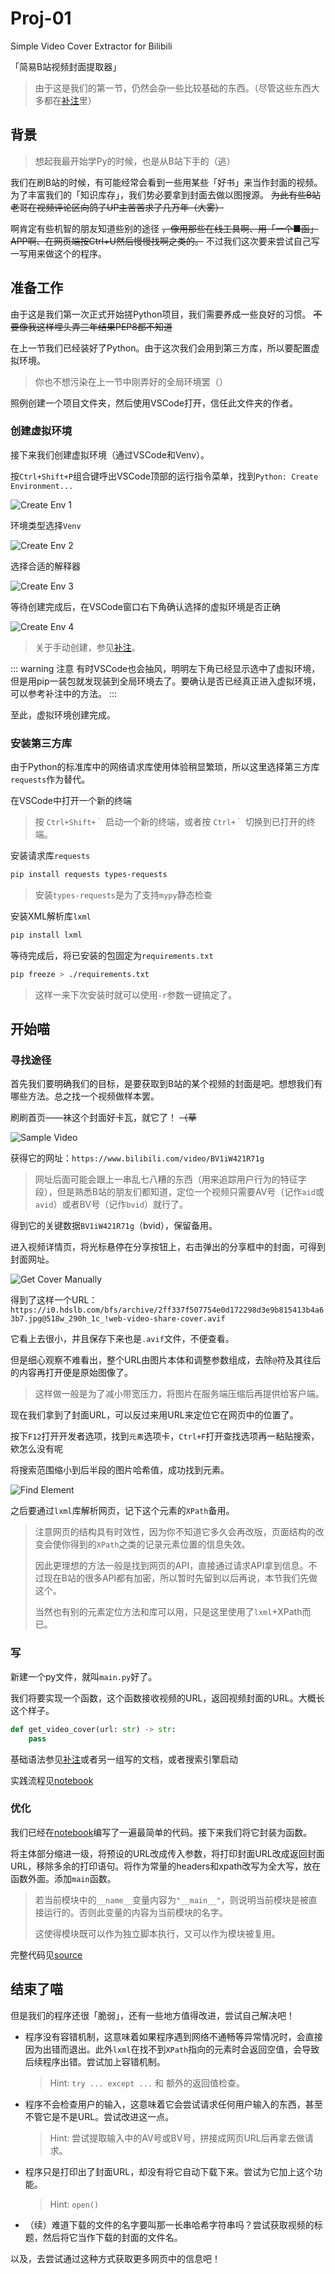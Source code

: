 # Proj-01

Simple Video Cover Extractor for Bilibili  

「简易B站视频封面提取器」

> 由于这是我们的第一节，仍然会杂一些比较基础的东西。（尽管这些东西大多都在[补注](./2.2.2.2.3%20Notes.md)里）

## 背景

> 想起我最开始学Py的时候，也是从B站下手的（逃）

我们在刷B站的时候，有可能经常会看到一些用某些「好书」来当作封面的视频。为了丰富我们的「知识库存」，我们势必要拿到封面去做以图搜源。 ~~为此有些B站老哥在视频评论区向鸽子UP主苦苦求了几万年（大雾）~~

啊肯定有些机智的朋友知道些别的途径 ~~，像用那些在线工具啊、用「一个■函」APP啊、在网页端按Ctrl+U然后慢慢找啊之类的。~~ 不过我们这次要来尝试自己写一写用来做这个的程序。

## 准备工作

由于这是我们第一次正式开始搓Python项目，我们需要养成一些良好的习惯。 ~~不要像我这样埋头弄三年结果PEP8都不知道~~

在上一节我们已经装好了Python。由于这次我们会用到第三方库，所以要配置虚拟环境。

> 你也不想污染在上一节中刚弄好的全局环境罢（）

照例创建一个项目文件夹，然后使用VSCode打开，信任此文件夹的作者。

### 创建虚拟环境

接下来我们创建虚拟环境（通过VSCode和Venv）。

按`Ctrl+Shift+P`组合键呼出VSCode顶部的运行指令菜单，找到`Python: Create Environment...`

![Create Env 1](./static/create_env_1.png)

环境类型选择`Venv`

![Create Env 2](./static/create_env_2.png)

选择合适的解释器

![Create Env 3](./static/create_env_3.png)

等待创建完成后，在VSCode窗口右下角确认选择的虚拟环境是否正确

![Create Env 4](./static/create_env_4.png)

> 关于手动创建，参见[补注](./2.2.2.2.3%20Notes.md#手动创建虚拟环境)。

::: warning 注意
有时VSCode也会抽风，明明左下角已经显示选中了虚拟环境，但是用pip一装包就发现装到全局环境去了。要确认是否已经真正进入虚拟环境，可以参考补注中的方法。
:::

至此，虚拟环境创建完成。

### 安装第三方库

由于Python的标准库中的网络请求库使用体验稍显繁琐，所以这里选择第三方库`requests`作为替代。

在VSCode中打开一个新的终端
> 按 `Ctrl+Shift+｀` 启动一个新的终端，或者按 `Ctrl+｀` 切换到已打开的终端。

安装请求库`requests`

```bash
pip install requests types-requests
```

> 安装`types-requests`是为了支持`mypy`静态检查

安装XML解析库`lxml`

```bash
pip install lxml
```

等待完成后，将已安装的包固定为`requirements.txt`

```bash
pip freeze > ./requirements.txt
```

> 这样一来下次安装时就可以使用`-r`参数一键搞定了。

## 开始喵

### 寻找途径

首先我们要明确我们的目标，是要获取到B站的某个视频的封面是吧。想想我们有哪些方法。总之找一个视频做样本罢。

刷刷首页——袜这个封面好卡瓦，就它了！ ~~（草~~

![Sample Video](./static/sample_video_preview.png)

获得它的网址：`https://www.bilibili.com/video/BV1iW421R71g`

> 网址后面可能会跟上一串乱七八糟的东西（用来追踪用户行为的特征字段），但是熟悉B站的朋友们都知道，定位一个视频只需要AV号（记作`aid`或`avid`）或者BV号（记作`bvid`）就行了。

得到它的关键数据`BV1iW421R71g`（bvid），保留备用。

进入视频详情页，将光标悬停在分享按钮上，右击弹出的分享框中的封面，可得到封面网址。

![Get Cover Manually](./static/get_cover_manually.png)

得到了这样一个URL：`https://i0.hdslb.com/bfs/archive/2ff337f507754e0d172298d3e9b815413b4a63b7.jpg@518w_290h_1c_!web-video-share-cover.avif`

它看上去很小，并且保存下来也是`.avif`文件，不便查看。

但是细心观察不难看出，整个URL由图片本体和调整参数组成，去除`@`符及其往后的内容再打开便是原始图像了。

> 这样做一般是为了减小带宽压力，将图片在服务端压缩后再提供给客户端。

现在我们拿到了封面URL，可以反过来用URL来定位它在网页中的位置了。

按下`F12`打开开发者选项，找到`元素`选项卡，`Ctrl+F`打开查找选项再一粘贴搜索，欸怎么没有呢

将搜索范围缩小到后半段的图片哈希值，成功找到元素。

![Find Element](./static/find_element.png)

之后要通过`lxml`库解析网页，记下这个元素的`XPath`备用。

> 注意网页的结构具有时效性，因为你不知道它多久会再改版，页面结构的改变会使你得到的`XPath`之类的记录元素位置的信息失效。
>
> 因此更理想的方法一般是找到网页的API，直接通过请求API拿到信息。不过现在B站的很多API都有加密，所以暂时先留到以后再说，本节我们先做这个。
>
> 当然也有别的元素定位方法和库可以用，只是这里使用了`lxml`+XPath而已。

### 写

新建一个py文件，就叫`main.py`好了。

我们将要实现一个函数，这个函数接收视频的URL，返回视频封面的URL。大概长这个样子。

```python
def get_video_cover(url: str) -> str:
    pass
```

基础语法参见[补注](./2.2.2.2.3%20Notes.md#关于基础语法)或者另一组写的文档，或者搜索引擎启动

实践流程见[notebook](./2.2.2.2.2%20Do%20it%20yourself.md)

### 优化

我们已经在[notebook](./2.2.2.2.2%20Do%20it%20yourself.md)编写了一遍最简单的代码。接下来我们将它封装为函数。

将主体部分缩进一级，将预设的URL改成传入参数，将打印封面URL改成返回封面URL，移除多余的打印语句。将作为常量的headers和xpath改写为全大写，放在函数外面。添加`main`函数。

> 若当前模块中的`__name__`变量内容为`"__main__"`，则说明当前模块是被直接运行的。否则此变量的内容为当前模块的名字。
>
> 这使得模块既可以作为独立脚本执行，又可以作为模块被复用。

完整代码见[source](https://github.com/Aster-amellus/neoPythonModule/blob/main/project_perspective/proj-01/source.py)

## 结束了喵

但是我们的程序还很「脆弱」，还有一些地方值得改进，尝试自己解决吧！

- 程序没有容错机制，这意味着如果程序遇到网络不通畅等异常情况时，会直接因为出错而退出。此外`lxml`在找不到`XPath`指向的元素时会返回空值，会导致后续程序出错。尝试加上容错机制。
  
  > Hint: `try ... except ...` 和 额外的返回值检查。
- 程序不会检查用户的输入，这意味着它会尝试请求任何用户输入的东西，甚至不管它是不是URL。尝试改进这一点。
  
  > Hint: 尝试提取输入中的AV号或BV号，拼接成网页URL后再拿去做请求。
- 程序只是打印出了封面URL，却没有将它自动下载下来。尝试为它加上这个功能。
  
  > Hint: `open()`
- （续）难道下载的文件的名字要叫那一长串哈希字符串吗？尝试获取视频的标题，然后将它当作下载的封面的文件名。

以及，去尝试通过这种方式获取更多网页中的信息吧！
